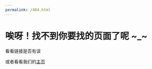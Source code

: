 ```yaml
---
permalink: /404.html
---
```


# 唉呀！找不到你要找的页面了呢 ~_~

看看链接是否有误

或者看看我们的[主页](https://xjtu-youth.github.io/index.html)

